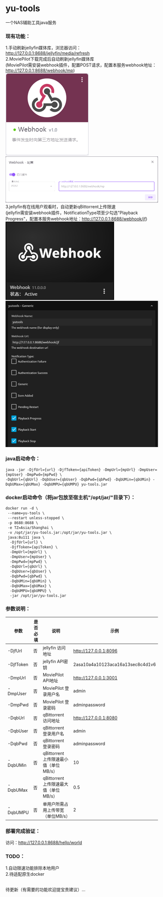 # yu-tools

一个NAS辅助工具java服务


### 现有功能：
1.手动刷新jellyfin媒体库，浏览器访问：http://127.0.0.1:8688/jellyfin/media/refresh
<br>
2.MoviePilot下载完成后自动刷新jellyfin媒体库<br>
(MoviePilot需安装webhook插件，配置POST请求，配置本服务webhook地址：http://127.0.0.1:8688/webhook/mp)
<br>![img_3.png](img/img_3.png)![img_4.png](img/img_4.png)
<br>
3.jellyfin有在线用户观看时，自动更新qBittorrent上传限速<br>
(jellyfin需安装webhook插件，NotificationType项至少勾选"Playback Progress"，配置本服务webhook地址：http://127.0.0.1:8688/webhook/jf)
<br>
![img_1.png](img/img_1.png)![img_2.png](img/img_2.png)
<br>

### java启动命令：
```
java -jar -DjfUrl={url} -DjfToken={apiToken} -DmpUrl={mpUrl} -DmpUser={mpUser} -DmpPwd={mpPwd} \
-DqbUrl={qbUrl} -DqbUser={qbUser} -DqbPwd={qbPwd} -DqbUMin={qbUMin} -DqbUMax={qbUMax} -DqbUMPU={qbUMPU} yu-tools.jar
```

### docker启动命令（将jar包放至宿主机"/opt/jar/"目录下）：
```
docker run -d \
 --name=yu-tools \
 --restart unless-stopped \
 -p 8688:8688 \
 -e TZ=Asia/Shanghai \
 -v /opt/jar/yu-tools.jar:/opt/jar/yu-tools.jar \
 java:8u111 java \
  -DjfUrl={url} \
  -DjfToken={apiToken} \
  -DmpUrl={mpUrl} \
  -DmpUser={mpUser} \
  -DmpPwd={mpPwd} \
  -DqbUrl={qbUrl} \
  -DqbUser={qbUser} \
  -DqbPwd={qbPwd} \
  -DqbUMin={qbUMin} \
  -DqbUMax={qbUMax} \
  -DqbUMPU={qbUMPU} \
  -jar /opt/jar/yu-tools.jar
```

### 参数说明：
| 参数               | 是否必填 | 说明             | 示例                             |
| ------------------ | -------- | ---------------- | -------------------------------- |
| -DjfUrl  | 否       | jellyfin 访问地址     | http://127.0.0.1:8096            |
| -DjfToken| 否       | jellyfin API密钥     | 2asa10a4a10123aca16a13sec8c4d1v6 |
| -DmpUrl  | 否       | MoviePilot API地址   | http://127.0.0.1:3001            |
| -DmpUser | 否       | MoviePilot 登录用户名 | admin |
| -DmpPwd  | 否       | MoviePilot 登录密码   | adminpassword |
| -DqbUrl  | 否       | qBittorrent 访问地址    | http://127.0.0.1:8080            |
| -DqbUser | 否       | qBittorrent 登录用户名 | admin |
| -DqbPwd  | 否       | qBittorrent 登录密码   | adminpassword |
| -DqbUMin  | 否       | qBittorrent 上传限速最小值（单位MB/s）   | 10 |
| -DqbUMax  | 否       | qBittorrent 上传限速最大值（单位MB/s）   | 0.5 |
| -DqbUMPU  | 否       | 单用户所需占用上传带宽（单位MB/s）   | 2 |

### 部署完成验证：
访问：http://127.0.0.1:8688/hello/world

### TODO：
1.自动限速功能排除本地用户<br>
2.待适配原生docker

<br>
待更新（有需要的功能欢迎提宝贵建议）...
